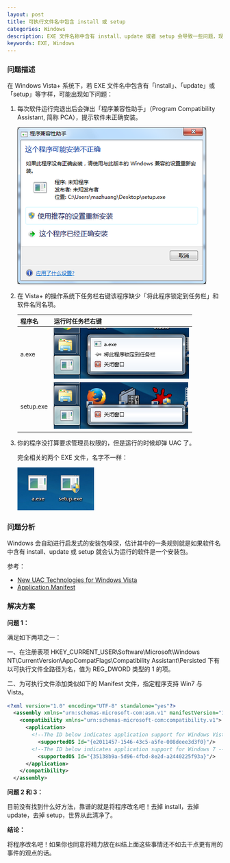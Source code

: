 ```yaml
---
layout: post
title: 可执行文件名中包含 install 或 setup
categories: Windows
description: EXE 文件名称中含有 install、update 或者 setup 会导致一些问题，现象和解决方法。
keywords: EXE, Windows
---
```


### 问题描述

在 Windows Vista+ 系统下，若 EXE 文件名中包含有「install」、「update」或「setup」等字样，可能出现如下问题：

1. 每次软件运行完退出后会弹出「程序兼容性助手」（Program Compatibility Assistant, 简称 PCA），提示软件未正确安装。

    ![](/images/posts/windows/pca.png)

2. 在 Vista+ 的操作系统下任务栏右键该程序缺少「将此程序锁定到任务栏」和软件名同名项。

    | 程序名    | 运行时任务栏右键                     |
    |-----------|--------------------------------------|
    | a.exe     | ![](/images/posts/windows/a.png)     |
    | setup.exe | ![](/images/posts/windows/setup.png) |


3. 你的程序没打算要求管理员权限的，但是运行的时候却弹 UAC 了。

    完全相关的两个 EXE 文件，名字不一样：

    ![](/images/posts/windows/name.png)

### 问题分析

Windows 会自动进行启发式的安装包嗅探，估计其中的一条规则就是如果软件名中含有 install、update 或 setup 就会认为运行的软件是一个安装包。

参考：

* [New UAC Technologies for Windows Vista](https://msdn.microsoft.com/EN-US/library/bb756960(v=VS.10,d=hv.2).aspx)
* [Application Manifest](https://msdn.microsoft.com/en-us/library/windows/desktop/dd371711(v=vs.85).aspx)

### 解决方案

**问题 1：**

满足如下两项之一：

一、在注册表项 HKEY_CURRENT_USER\Software\Microsoft\Windows NT\CurrentVersion\AppCompatFlags\Compatibility Assistant\Persisted 下有以可执行文件全路径为名，值为 REG_DWORD 类型的 1 的项。

二、为可执行文件添加类似如下的 Manifest 文件，指定程序支持 Win7 与 Vista。

```xml
<?xml version="1.0" encoding="UTF-8" standalone="yes"?>
  <assembly xmlns="urn:schemas-microsoft-com:asm.v1" manifestVersion="1.0">
    <compatibility xmlns="urn:schemas-microsoft-com:compatibility.v1">
      <application>
        <!--The ID below indicates application support for Windows Vista -->
          <supportedOS Id="{e2011457-1546-43c5-a5fe-008deee3d3f0}"/>
        <!--The ID below indicates application support for Windows 7 -->
          <supportedOS Id="{35138b9a-5d96-4fbd-8e2d-a2440225f93a}"/>
      </application>
    </compatibility>
  </assembly>
```

**问题 2 和 3：**

目前没有找到什么好方法，靠谱的就是将程序改名吧！去掉 install，去掉 update，去掉 setup，世界从此清净了。

**结论：**

将程序改名吧！如果你也同意将精力放在纠结上面这些事情还不如去干点更有用的事件的观点的话。
